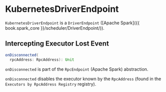 # KubernetesDriverEndpoint

`KubernetesDriverEndpoint` is a `DriverEndpoint` ([Apache Spark]({{ book.spark_core }}/scheduler/DriverEndpoint/)).

## <span id="onDisconnected"> Intercepting Executor Lost Event

```scala
onDisconnected(
  rpcAddress: RpcAddress): Unit
```

`onDisconnected` is part of the `RpcEndpoint` (Apache Spark) abstraction.

`onDisconnected` disables the executor known by the `RpcAddress` (found in the `Executors by RpcAddress Registry` registry).
